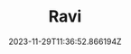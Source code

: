 ---
title: "Ravi"
category: "IndieWeb & Personal Blogs"
site_url: https://ravi.weblog.lol
feed_url: https://ravi.weblog.lol/rss.xml
date: 2023-11-29T11:36:52.866194Z
domain: ravi.weblog.lol

---